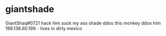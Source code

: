 # giantshade
GiantShaq#0721 hack him
suck my ass shade
ddos this monkey
ddox him
199.138.60.199 - lives in dirty mexico
